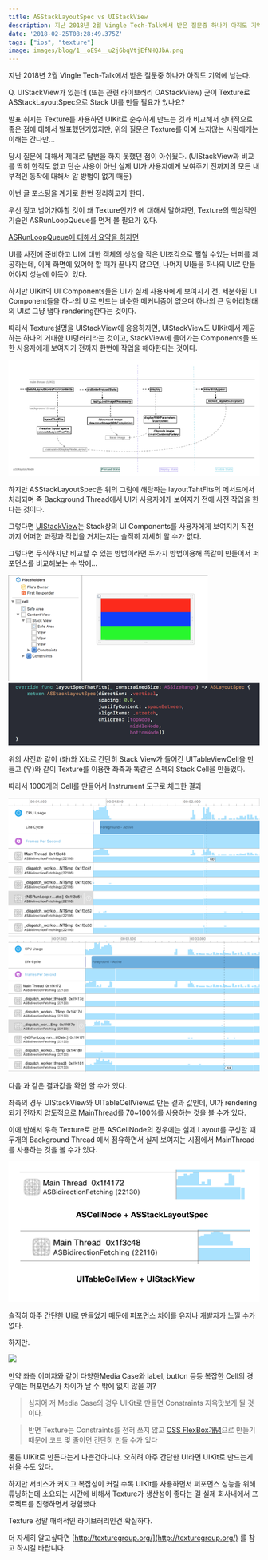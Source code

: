```yaml
---
title: ASStackLayoutSpec vs UIStackView
description: 지난 2018년 2월 Vingle Tech-Talk에서 받은 질문중 하나가 아직도 기억에 남는다.
date: '2018-02-25T08:28:49.375Z'
tags: ["ios", "texture"]
image: images/blog/1__oE94__u2j6bqVtjEfNHQJbA.png
---
```


지난 2018년 2월 Vingle Tech-Talk에서 받은 질문중 하나가 아직도 기억에 남는다.

Q. UIStackView가 있는데 (또는 관련 라이브러리 OAStackView) 굳이 Texture로 ASStackLayoutSpec으로 Stack UI를 만들 필요가 있나요?

발표 취지는 Texture를 사용하면 UIKit로 순수하게 만드는 것과 비교해서 상대적으로 좋은 점에 대해서 발표했던거였지만, 위의 질문은 Texture를 아예 쓰지않는 사람에게는 이해는 간다만…

당시 질문에 대해서 제대로 답변을 하지 못했던 점이 아쉬웠다. (UIStackView과 비교를 딱히 한적도 없고 단순 사용이 아닌 실제 UI가 사용자에게 보여주기 전까지의 모든 내부적인 동작에 대해서 알 방법이 없기 때문)

이번 글 포스팅을 계기로 한번 정리하고자 한다.

우선 짚고 넘어가야할 것이 왜 Texture인가? 에 대해서 말하자면, Texture의 핵심적인 기술인 ASRunLoopQueue를 먼저 볼 필요가 있다.

[ASRunLoopQueue에 대해서 요약을 하자면](http://texturegroup.org/docs/asrunloopqueue.html)

UI를 사전에 준비하고 UI에 대한 객체의 생성을 작은 UI조각으로 펼칠 수있는 버퍼를 제공하는데, 이게 화면에 있어야 할 때가 끝나지 않으면, 나머지 UI들을 하나의 UI로 만들어야지 성능에 이득이 있다.

하지만 UIKit의 UI Components들은 UI가 실제 사용자에게 보여지기 전, 세분화된 UI Component들을 하나의 UI로 만드는 비슷한 메커니즘이 없으며 하나의 큰 덩어리형태의 UI로 그냥 냅다 rendering한다는 것이다.

따라서 Texture설명을 UIStackView에 응용하자면, UIStackView도 UIKit에서 제공하는 하나의 거대한 UI덩러리라는 것이고, StackView에 들어가는 Components들 또한 사용자에게 보여지기 전까지 한번에 작업을 해야한다는 것이다.

![](/images/blog/1__oE94__u2j6bqVtjEfNHQJbA.png)

하지만 ASStackLayoutSpec은 위의 그림에 해당하는 layoutTahtFits의 메서드에서 처리되며 즉 Background Thread에서 UI가 사용자에게 보여지기 전에 사전 작업을 한다는 것이다.

그렇다면 [UIStackView](https://github.com/GeekTree0101/iOS-Runtime-Headers/blob/master/Frameworks/UIKit.framework/UIStackView.h)는 Stack상의 UI Components를 사용자에게 보여지기 직전까지 어떠한 과정과 작업을 거치는지는 솔직히 자세히 알 수가 없다.

그렇다면 무식하지만 비교할 수 있는 방법이라면 두가지 방법이용해 똑같이 만들어서 퍼포먼스를 비교해보는 수 밖에…

![](/images/blog/1__zxjRr2w2rxKBIop__5__jLrQ.png)
![](/images/blog/1__PYhAgQw4E5fKlnrVVC5ucw.png)

위의 사진과 같이 (좌)와 Xib로 간단히 Stack View가 들어간 UITableViewCell을 만들고 (우)와 같이 Texture를 이용한 좌측과 똑같은 스펙의 Stack Cell을 만들었다.

따라서 1000개의 Cell를 만들어서 Instrument 도구로 체크한 결과

![](/images/blog/1__60RHuJRCoFuqq__MW826qsQ.png)
![](/images/blog/1__U7dtBcSaAD__ez__QH5kg0ZA.png)

다음 과 같은 결과값을 확인 할 수가 있다.

좌측의 경우 UIStackView와 UITableCellView로 만든 결과 값인데, UI가 rendering되기 전까지 압도적으로 MainThread를 70~100%를 사용하는 것을 볼 수가 있다.

이에 반해서 우측 Texture로 만든 ASCellNode의 경우에는 실제 Layout를 구성할 때 두개의 Background Thread 에서 점유하면서 실제 보여지는 시점에서 MainThread를 사용하는 것을 볼 수가 있다.

![](/images/blog/1__IaqyY192woD8ohWtqX__wvQ.png)

솔직히 아주 간단한 UI로 만들었기 때문에 퍼포먼스 차이를 유저나 개발자가 느낄 수가 없다.

하지만.

![](/images/blog/1__Czub7tn3UZhl__wx7XYMqJA.png)

만약 좌측 이미자와 같이 다양한Media Case와 label, button 등등 복잡한 Cell의 경우에는 퍼포먼스가 차이가 날 수 밖에 없지 않을 까?

> 심지어 저 Media Case의 경우 UIKit로 만들면 Constraints 지옥맛보게 될 것이다.

> 반면 Texture는 Constraints를 전혀 쓰지 않고 [CSS FlexBox개념](https://code.facebook.com/posts/1751945575131606/yoga-a-cross-platform-layout-engine/)으로 만들기 때문에 코드 몇 줄이면 간단히 만들 수가 있다

물론 UIKit로 만든다는게 나쁜건아니다. 오히려 아주 간단한 UI라면 UIKit로 만드는게 쉬울 수도 있다.

하지만 서비스가 커지고 복잡성이 커질 수록 UIKit를 사용하면서 퍼포먼스 성능을 위해 튜닝하는데 소요되는 시간에 비해서 Texture가 생산성이 좋다는 걸 실제 회사내에서 프로젝트를 진행하면서 경험했다.

Texture 정말 매력적인 라이브러리인건 확실하다.

더 자세히 알고싶다면 [http://texturegroup.org/](http://texturegroup.org/) 를 참고 하시길 바랍니다.